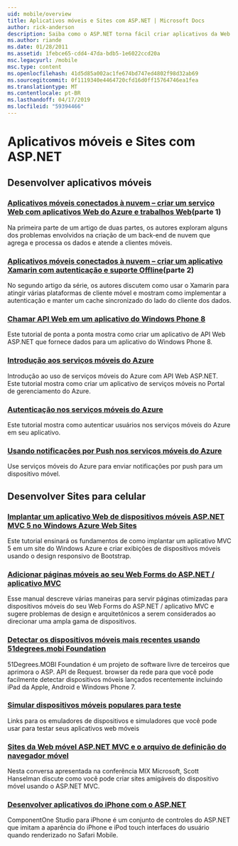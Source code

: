 ```yaml
---
uid: mobile/overview
title: Aplicativos móveis e Sites com ASP.NET | Microsoft Docs
author: rick-anderson
description: Saiba como o ASP.NET torna fácil criar aplicativos da Web móveis
ms.author: riande
ms.date: 01/28/2011
ms.assetid: 1febce65-cdd4-47da-bdb5-1e6022ccd20a
msc.legacyurl: /mobile
msc.type: content
ms.openlocfilehash: 41d5d85a002ac1fe674bd747ed4802f98d32ab69
ms.sourcegitcommit: 0f1119340e4464720cfd16d0ff15764746ea1fea
ms.translationtype: MT
ms.contentlocale: pt-BR
ms.lasthandoff: 04/17/2019
ms.locfileid: "59394466"
---
```

# <a name="mobile-apps--sites-with-aspnet"></a>Aplicativos móveis e Sites com ASP.NET

## <a name="develop-mobile-apps"></a>Desenvolver aplicativos móveis


### <a name="cloud-connected-mobile-apps---create-a-web-service-with-azure-web-apps-and-webjobshttpsmsdnmicrosoftcommagazinemt185572part-1"></a>[Aplicativos móveis conectados à nuvem – criar um serviço Web com aplicativos Web do Azure e trabalhos Web](https://msdn.microsoft.com/magazine/mt185572)(parte 1)

Na primeira parte de um artigo de duas partes, os autores exploram alguns dos problemas envolvidos na criação de um back-end de nuvem que agrega e processa os dados e atende a clientes móveis.


### <a name="cloud-connected-mobile-apps---build-a-xamarin-app-with-authentication-and-offline-supporthttpsmsdnmicrosoftcommagazinemt422581aspxpart-2"></a>[Aplicativos móveis conectados à nuvem – criar um aplicativo Xamarin com autenticação e suporte Offline](https://msdn.microsoft.com/magazine/mt422581.aspx)(parte 2)

No segundo artigo da série, os autores discutem como usar o Xamarin para atingir várias plataformas de cliente móvel e mostram como implementar a autenticação e manter um cache sincronizado do lado do cliente dos dados.


### <a name="calling-web-api-from-a-windows-phone-8-applicationweb-apioverviewmobile-clientscalling-web-api-from-a-windows-phone-8-applicationmd"></a>[Chamar API Web em um aplicativo do Windows Phone 8](../web-api/overview/mobile-clients/calling-web-api-from-a-windows-phone-8-application.md)

Este tutorial de ponta a ponta mostra como criar um aplicativo de API Web ASP.NET que fornece dados para um aplicativo do Windows Phone 8.


### <a name="get-started-with-azure-mobile-serviceshttpsazuremicrosoftcomdocumentationarticlesmobile-services-dotnet-backend-windows-store-dotnet-get-startedwtmcidzumoaspnet"></a>[Introdução aos serviços móveis do Azure](https://azure.microsoft.com/documentation/articles/mobile-services-dotnet-backend-windows-store-dotnet-get-started?WT.mc_id=zumo_aspnet)

Introdução ao uso de serviços móveis do Azure com API Web ASP.NET. Este tutorial mostra como criar um aplicativo de serviços móveis no Portal de gerenciamento do Azure.


### <a name="authentication-in-azure-mobile-serviceshttpsazuremicrosoftcomdocumentationarticlesmobile-services-dotnet-backend-windows-store-dotnet-get-started-userswtmcidzumoaspnet"></a>[Autenticação nos serviços móveis do Azure](https://azure.microsoft.com/documentation/articles/mobile-services-dotnet-backend-windows-store-dotnet-get-started-users/?WT.mc_id=zumo_aspnet)

Este tutorial mostra como autenticar usuários nos serviços móveis do Azure em seu aplicativo.


### <a name="using-push-notifications-in-azure-mobile-serviceshttpsazuremicrosoftcomdocumentationarticlesmobile-services-dotnet-backend-windows-store-dotnet-get-started-pushwtmcidzumoaspnet"></a>[Usando notificações por Push nos serviços móveis do Azure](https://azure.microsoft.com/documentation/articles/mobile-services-dotnet-backend-windows-store-dotnet-get-started-push/?WT.mc_id=zumo_aspnet)

Use serviços móveis do Azure para enviar notificações por push para um dispositivo móvel.


## <a name="develop-mobile-sites"></a>Desenvolver Sites para celular


### <a name="deploy-an-mobile-friendly-aspnet-mvc-5-web-application-on-windows-azure-web-siteshttpsdocsmicrosoftcomazureapp-service-webweb-sites-dotnet-deploy-aspnet-mvc-mobile-app"></a>[Implantar um aplicativo Web de dispositivos móveis ASP.NET MVC 5 no Windows Azure Web Sites](https://docs.microsoft.com/azure/app-service-web/web-sites-dotnet-deploy-aspnet-mvc-mobile-app)

Este tutorial ensinará os fundamentos de como implantar um aplicativo MVC 5 em um site do Windows Azure e criar exibições de dispositivos móveis usando o design responsivo de Bootstrap.


### <a name="add-mobile-pages-to-your-aspnet-web-forms--mvc-applicationwhitepapersadd-mobile-pages-to-your-aspnet-web-forms-mvc-applicationmd"></a>[Adicionar páginas móveis ao seu Web Forms do ASP.NET / aplicativo MVC](../whitepapers/add-mobile-pages-to-your-aspnet-web-forms-mvc-application.md)

Esse manual descreve várias maneiras para servir páginas otimizadas para dispositivos móveis do seu Web Forms do ASP.NET / aplicativo MVC e sugere problemas de design e arquitetônicos a serem considerados ao direcionar uma ampla gama de dispositivos.


### <a name="detect-the-latest-mobile-devices-using-51degreesmobi-foundationhttpsgithubcom51degreesdotnet-device-detection"></a>[Detectar os dispositivos móveis mais recentes usando 51degrees.mobi Foundation](https://github.com/51Degrees/dotNET-Device-Detection)

51Degrees.MOBI Foundation é um projeto de software livre de terceiros que aprimora o ASP. API de Request. browser da rede para que você pode facilmente detectar dispositivos móveis lançados recentemente incluindo iPad da Apple, Android e Windows Phone 7.


### <a name="simulate-popular-mobile-devices-for-testingdevice-simulatorsmd"></a>[Simular dispositivos móveis populares para teste](device-simulators.md)

Links para os emuladores de dispositivos e simuladores que você pode usar para testar seus aplicativos web móveis


### <a name="mobile-web-sites-with-aspnet-mvc-and-the-mobile-browser-definition-filehttpwwwhanselmancomblogmixmobilewebsiteswithaspnetmvcandthemobilebrowserdefinitionfileaspx"></a>[Sites da Web móvel ASP.NET MVC e o arquivo de definição do navegador móvel](http://www.hanselman.com/blog/MixMobileWebSitesWithASPNETMVCAndTheMobileBrowserDefinitionFile.aspx)

Nesta conversa apresentada na conferência MIX Microsoft, Scott Hanselman discute como você pode criar sites amigáveis do dispositivo móvel usando o ASP.NET MVC.


### <a name="develop-iphone-applications-with-aspnethttplabscomponentonecomiphone"></a>[Desenvolver aplicativos do iPhone com o ASP.NET](http://labs.componentone.com/iPhone/)

ComponentOne Studio para iPhone é um conjunto de controles do ASP.NET que imitam a aparência do iPhone e iPod touch interfaces do usuário quando renderizado no Safari Mobile.

